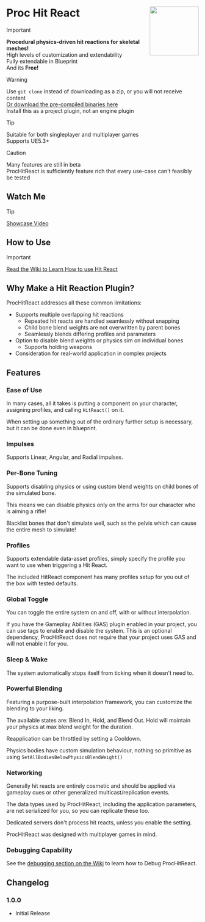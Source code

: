 # Proc Hit React <img align="right" width=128, height=128 src="https://github.com/Vaei/ProcHitReact/blob/main/Resources/Icon128.png">

> [!IMPORTANT]
> **Procedural physics-driven hit reactions for skeletal meshes!**
> <br>High levels of customization and extendability
> <br>Fully extendable in Blueprint
> <br>And its **Free!**

> [!WARNING]
> Use `git clone` instead of downloading as a zip, or you will not receive content
> <br>[Or download the pre-compiled binaries here](https://github.com/Vaei/ProcHitReact/wiki/How-to-Use)
> <br>Install this as a project plugin, not an engine plugin

> [!TIP]
> Suitable for both singleplayer and multiplayer games
> <br>Supports UE5.3+

> [!CAUTION]
> Many features are still in beta
> <br>ProcHitReact is sufficiently feature rich that every use-case can't feasibly be tested

## Watch Me

> [!TIP]
> [Showcase Video](https://youtu.be/y_BLLSzCjd4)

## How to Use
> [!IMPORTANT]
> [Read the Wiki to Learn How to use Hit React](https://github.com/Vaei/TurnInPlace/wiki/How-to-Use)

## Why Make a Hit Reaction Plugin?

ProcHitReact addresses all these common limitations:

* Supports multiple overlapping hit reactions
  * Repeated hit reacts are handled seamlessly without snapping
  * Child bone blend weights are not overwritten by parent bones
  * Seamlessly blends differing profiles and parameters
* Option to disable blend weights or physics sim on individual bones
  * Supports holding weapons
* Consideration for real-world application in complex projects

## Features
### Ease of Use
In many cases, all it takes is putting a component on your character, assigning profiles, and calling `HitReact()` on it.

When setting up something out of the ordinary further setup is necessary, but it can be done even in blueprint.

### Impulses
Supports Linear, Angular, and Radial impulses.

### Per-Bone Tuning
Supports disabling physics or using custom blend weights on child bones of the simulated bone.

This means we can disable physics only on the arms for our character who is aiming a rifle!

Blacklist bones that don't simulate well, such as the pelvis which can cause the entire mesh to simulate!

### Profiles
Supports extendable data-asset profiles, simply specify the profile you want to use when triggering a Hit React.

The included HitReact component has many profiles setup for you out of the box with tested defaults.

### Global Toggle
You can toggle the entire system on and off, with or without interpolation.

If you have the Gameplay Abilities (GAS) plugin enabled in your project, you can use tags to enable and disable the system. This is an optional dependency, ProcHitReact does not require that your project uses GAS and will not enable it for you.

### Sleep & Wake
The system automatically stops itself from ticking when it doesn't need to.

### Powerful Blending
Featuring a purpose-built interpolation framework, you can customize the blending to your liking.

The available states are: Blend In, Hold, and Blend Out. Hold will maintain your physics at max blend weight for the duration.

Reapplication can be throttled by setting a Cooldown.

Physics bodies have custom simulation behaviour, nothing so primitive as using `SetAllBodiesBelowPhysicsBlendWeight()`

### Networking
Generally hit reacts are entirely cosmetic and should be applied via gameplay cues or other generalized multicast/replication events.

The data types used by ProcHitReact, including the application parameters, are net serialized for you, so you can replicate these too.

Dedicated servers don't process hit reacts, unless you enable the setting.

ProcHitReact was designed with multiplayer games in mind.

### Debugging Capability
See the [debugging section on the Wiki](https://github.com/Vaei/ProcHitReact/wiki/Debugging) to learn how to Debug ProcHitReact.

## Changelog

### 1.0.0
* Initial Release
